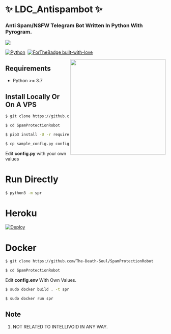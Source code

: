 # ✨ LDC_Antispambot ✨
### Anti Spam/NSFW Telegram Bot Written In Python With Pyrogram.
<img src="https://te.legra.ph/file/e6b16d27c753001dbebe5.jpg"></a></p>

[![Python](http://forthebadge.com/images/badges/made-with-python.svg)](https://python.org)&nbsp;
[![ForTheBadge built-with-love](http://ForTheBadge.com/images/badges/built-with-love.svg)](https://GitHub.com/The-Death-Soul/)


<img src="https://hamker.me/logo_3.png" width="300" align="right">


## Requirements

- Python >= 3.7


## Install Locally Or On A VPS

```sh
$ git clone https://github.com/The-Death-Soul/SpamProtectionRobot

$ cd SpamProtectionRobot

$ pip3 install -U -r requirements.txt

$ cp sample_config.py config.py
```
Edit **config.py** with your own values

# Run Directly
```sh
$ python3 -m spr
```

# Heroku

[![Deploy](https://www.herokucdn.com/deploy/button.svg)](https://heroku.com/deploy?template=https://github.com/The-Death-Soul/SpamProtectionRobot/)

# Docker

```sh
$ git clone https://github.com/The-Death-Soul/SpamProtectionRobot

$ cd SpamProtectionRobot
```

Edit **config.env** With Own Values.

```sh
$ sudo docker build . -t spr

$ sudo docker run spr
```

## Note

1. NOT RELATED TO INTELLIVOID IN ANY WAY.

